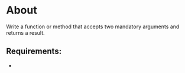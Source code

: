 # About

Write a function or method that accepts two mandatory arguments and returns a result.

## Requirements:

*
